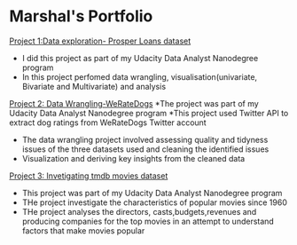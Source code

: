 # Marshal's Portfolio
[Project 1:Data exploration- Prosper Loans dataset](https://github.com/MarshalRuzvidzo/Prosperloans-data-exploration)
* I did this project as part of my Udacity Data Analyst Nanodegree program
* In this project perfomed data wrangling, visualisation(univariate, Bivariate and Multivariate) and analysis

[Project 2: Data Wrangling-WeRateDogs](https://github.com/MarshalRuzvidzo/WeRateDogs-Wrangling)
*The project was part of my Udacity Data Analyst Nanodegree program 
*This project used Twitter API to extract dog ratings from WeRateDogs Twitter account
* The data wrangling project involved assessing quality and tidyness issues of the three datasets used and cleaning the identified issues
* Visualization and deriving key insights from the cleaned data

[Project 3: Invetigating tmdb movies dataset](https://github.com/MarshalRuzvidzo/tmdb-movies-Analyis/blob/main/README.md)
* This project was part of my Udacity Data Analyst Nanodegree program
* THe project investigate the characteristics of popular movies since 1960
* THe project analyses the directors, casts,budgets,revenues and producing companies for the top movies in an attempt to understand factors that make  movies popular
